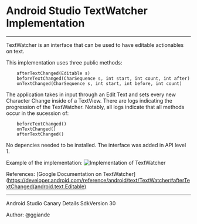# Android Studio TextWatcher Implementation

---

TextWatcher is an interface that can be used to have editable actionables on text.

This implementation uses three public methods:
```
    afterTextChanged(Editable s)
    beforeTextChanged(CharSequence s, int start, int count, int after)
    onTextChanged(CharSequence s, int start, int before, int count)
```
The application takes in input through an Edit Text and sets every new Character Change inside of a TextView. There are logs indicating the progression of the TextWatcher. Notably, all logs indicate that all methods occur in the sucession of:
```
    beforeTextChanged()
    onTextChanged()
    afterTextChanged()
```
No depencies needed to be installed. The interface was added in API level 1.

Example of the implementation:
![Implementation of TextWatcher](https://i.imgur.com/DadgEQl.png)

References:
[Google Documentation on TextWatcher](https://developer.android.com/reference/android/text/TextWatcher#afterTextChanged(android.text.Editable)


---
Android Studio Canary Details
    SdkVersion 30
    
Author: @ggiande

